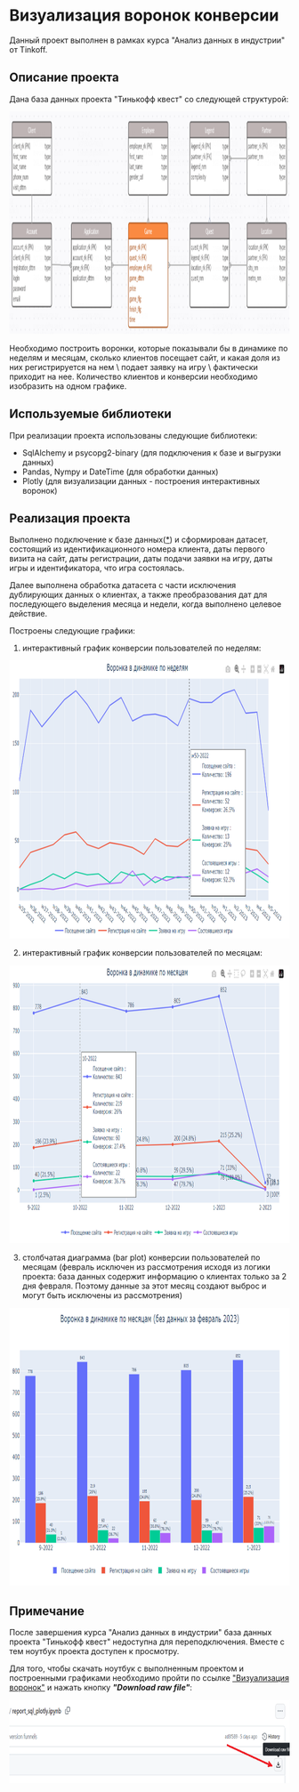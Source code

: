 # Визуализация воронок конверсии

Данный проект выполнен в рамках курса "Анализ данных в индустрии" от Tinkoff.

## Описание проекта

Дана база данных проекта "Тинькофф квест" со следующей структурой:

<img src="images/schema.png" width="900" height="400" alt="database_schema"/>

Необходимо построить воронки, которые показывали бы в динамике по неделям и месяцам, сколько клиентов посещает сайт, и какая доля из них регистрируется на нем \ подает заявку на игру \ фактически приходит на нее. Количество клиентов и конверсии необходимо изобразить на одном графике.

## Используемые библиотеки

При реализации проекта использованы следующие библиотеки:

- SqlAlchemy и psycopg2-binary (для подключения к базе и выгрузки данных)
- Pandas, Nympy и DateTime (для обработки данных)
- Plotly (для визуализации данных - построения интерактивных воронок)

## Реализация проекта

Выполнено подключение к базе данных([*](#примечание)) и сформирован датасет, состоящий из идентификационного номера клиента, даты первого визита на сайт, даты регистрации, даты подачи заявки на игру, даты игры и идентификатора, что игра состоялась.

Далее выполнена обработка датасета с части исключения дублирующих данных о клиентах, а также преобразования дат для последующего выделения месяца и недели, когда выполнено целевое действие.

Построены следующие графики:

1. интерактивный график конверсии пользователей по неделям:

<img src="images/funell_week.png" width="800" height="500" alt="download_button"/>

2. интерактивный график конверсии пользователей по месяцам:

<img src="images/funell_month.png" width="800" height="500" alt="download_button"/>

3. столбчатая диаграмма (bar plot) конверсии пользователей по месяцам (февраль исключен из рассмотрения исходя из логики проекта: база данных содержит информацию о клиентах только за 2 дня февраля. Поэтому данные за этот месяц создают выброс и могут быть исключены из рассмотрения)

<img src="images/funell_month_barplot.png" width="800" height="500" alt="download_button"/>

## Примечание

После завершения курса "Анализ данных в индустрии" база данных проекта "Тинькофф квест" недоступна для переподключения. Вместе с тем ноутбук проекта доступен к просмотру.

Для того, чтобы скачать ноутбук с выполненным проектом и построенными графиками необходимо пройти по ссылке ["Визуализация воронок"](https://github.com/ElenaNKn/portfolio_rus/blob/master/project_sql_plotly/report_sql_plotly.ipynb) и нажать кнопку ***"Download raw file"***:

<img src="images/download.png" width="700" height="150" alt="download_button"/>
